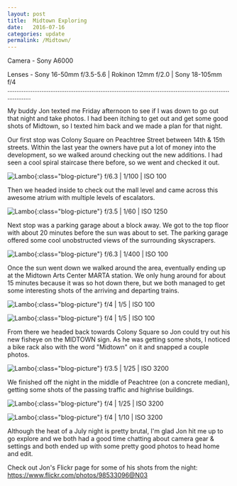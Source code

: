 ```yaml
---
layout: post
title:  Midtown Exploring
date:   2016-07-16
categories: update
permalink: /Midtown/
---
```


Camera - Sony A6000

Lenses - Sony 16-50mm f/3.5-5.6 | Rokinon 12mm f/2.0 | Sony 18-105mm f/4
.........................................................................................................................................

My buddy Jon texted me Friday afternoon to see if I was down to go out that night and take photos. I had been itching to get out and get 
some good shots of Midtown, so I texted him back and we made a plan for that night.

Our first stop was Colony Square on Peachtree Street between 14th & 15th streets. Within the last year the owners have put a lot of money
into the development, so we walked around checking out the new additions. I had seen a cool spiral staircase there before, so we went and
checked it out.

![Lambo](https://c2.staticflickr.com/8/7584/28352461975_f3d2feb601_b.jpg){:class="blog-picture"}
f/6.3 | 1/100 | ISO 100

Then we headed inside to check out the mall level and came across this awesome atrium with multiple levels of escalators.

![Lambo](https://c1.staticflickr.com/9/8744/28249098572_007ef26bed_b.jpg){:class="blog-picture"}
f/3.5 | 1/60 | ISO 1250

Next stop was a parking garage about a block away. We got to the top floor with about 20 minutes before the sun was about to set. The
parking garage offered some cool unobstructed views of the surrounding skyscrapers.

![Lambo](https://c1.staticflickr.com/9/8849/28249095492_79b42110fa_c.jpg){:class="blog-picture"}
f/6.3 | 1/400 | ISO 100

Once the sun went down we walked around the area, eventually ending up at the Midtown Arts Center MARTA station. We only hung around for about 15 minutes because it was so hot down there, but we both managed to get some interesting shots of the arriving and departing
trains.

![Lambo](https://c1.staticflickr.com/9/8604/27736847743_fc3846fff8_b.jpg){:class="blog-picture"}
f/4 | 1/5 | ISO 100

![Lambo](https://c1.staticflickr.com/9/8665/28352445095_8d125b1fb1_c.jpg){:class="blog-picture"}
f/4 | 1/5 | ISO 100

From there we headed back towards Colony Square so Jon could try out his new fisheye on the MIDTOWN sign. As he was getting some shots, I
noticed a bike rack also with the word "Midtown" on it and snapped a couple photos.

![Lambo](https://c1.staticflickr.com/9/8848/28070030520_4a3ce3c564_c.jpg){:class="blog-picture"}
f/3.5 | 1/25 | ISO 3200

We finished off the night in the middle of Peachtree (on a concrete median), getting some shots of the passing traffic and highrise
buildings.

![Lambo](https://c1.staticflickr.com/9/8744/27736843583_4c1031cea3_c.jpg){:class="blog-picture"}
f/4 | 1/25 | ISO 3200

![Lambo](https://c1.staticflickr.com/9/8892/27736838953_de02c726d5_b.jpg){:class="blog-picture"}
f/4 | 1/10 | ISO 3200

Although the heat of a July night is pretty brutal, I'm glad Jon hit me up to go explore and we both had a good time chatting about
camera gear & settings and both ended up with some pretty good photos to head home and edit.

Check out Jon's Flickr page for some of his shots from the night:
https://www.flickr.com/photos/98533096@N03

